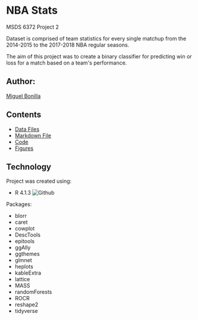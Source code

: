 # NBA Stats
MSDS 6372 Project 2

Dataset is comprised of team statistics for every single matchup from the 2014-2015 to the 2017-2018 NBA regular seasons.

The aim of this project was to create a binary classifier for predicting win or loss for a match based on a team's performance.

## Author:
[Miguel Bonilla](https://github.com/boneeyah) 

## Contents
* [Data Files](https://github.com/boneeyah/NBALogisticModel/tree/main/DataFile)
* [Markdown File](https://github.com/boneeyah/NBALogisticModel/blob/main/NBAStats.md)
* [Code](https://github.com/boneeyah/NBALogisticModel/blob/main/NBAStats.Rmd)
* [Figures](https://github.com/boneeyah/NBALogisticModel/tree/main/NBAStats_files/figure-markdown_github)

## Technology
Project was created using:
* R 4.1.3 ![Github](https://img.shields.io/badge/R-v4.1.3-blue)

Packages:
* blorr
* caret
* cowplot
* DescTools
* epitools
* ggAlly
* ggthemes
* glmnet
* heplots
* kableExtra
* lattice
* MASS
* randomForests
* ROCR
* reshape2
* tidyverse
